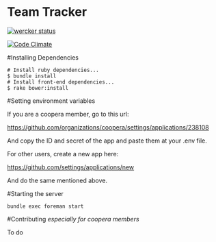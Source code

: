 Team Tracker
==============
[![wercker status](https://app.wercker.com/status/32e748676ee90dc85397f3df20788c4e/m "wercker status")](https://app.wercker.com/project/bykey/32e748676ee90dc85397f3df20788c4e)

[![Code Climate](https://codeclimate.com/github/coopera/teamtracker/badges/gpa.svg)](https://codeclimate.com/github/coopera/teamtracker)

#Installing Dependencies

```shell
# Install ruby dependencies...
$ bundle install
# Install front-end dependencies...
$ rake bower:install
```

#Setting environment variables

If you are a coopera member, go to this url:

https://github.com/organizations/coopera/settings/applications/238108

And copy the ID and secret of the app and paste them at your .env file.

For other users, create a new app here:

https://github.com/settings/applications/new

And do the same mentioned above.

#Starting the server
```shell
bundle exec foreman start
```

#Contributing
_especially for coopera members_

To do

<!-- This app listen for events in Github and Slack, so your development server should be accessible through the internet to allow these services to authenticate a user (aka get an access token). Although this is hard with Github, because it needs to send a POST to a url in your machine, Slack makes it very easy with WebSockets. Fortunately, Github allows us to generate a access token in its dashboard. Finally, to contribute and execute this app locally, you need:

1. To generate a access token with at least a admin:repo_hook scope. (See https://help.github.com/articles/creating-an-access-token-for-command-line-use/)
2. To save this token in a environment variable called GH_TT_DEV_TOKEN. You can use your .env. If so **DON'T COMMIT THIS FILE TO THE VCS** as it's a open source project, and people may steal your token and do bad things to your github account.

The magic happens at https://github.com/coopera/teamtracker/blob/master/app/controllers/login_controller.rb#L8-L11. -->
